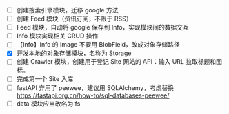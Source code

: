 - [ ] 创建搜索引擎模块，迁移 google 方法
- [ ] 创建 Feed 模块（资讯订阅，不限于 RSS）
- [ ] Feed 模块，自动将 google 保存到 Info，实现模块间的数据交互
- [ ] Info 模块实现相关 CRUD 操作
- [ ] 【Info】Info 的 Image 不要用 BlobField，改成对象存储路径
- [x] 开发本地的对象存储模块，名称为 Storage
- [ ] 创建 Crawler 模块，创建用于登记 Site 网站的 API：输入 URL 拉取标题和图标。
- [ ] 完成第一个 Site 入库
- [ ] fastAPI 弃用了 peewee，建议用 SQLAlchemy，考虑替换 https://fastapi.org.cn/how-to/sql-databases-peewee/
- [ ] data 模块应当改名为 fs
